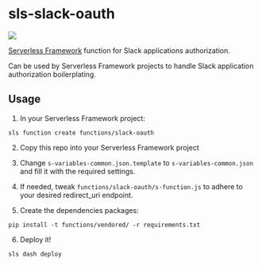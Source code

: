 # sls-slack-oauth
[![](https://travis-ci.org/bennybauer/sls-slack-oauth.svg?branch=master)](https://travis-ci.org/bennybauer/sls-slack-oauth)

[Serverless Framework](https://github.com/serverless/serverless) function for Slack applications authorization.

Can be used by Serverless Framework projects to handle Slack application authorization boilerplating.

## Usage
1. In your Serverless Framework project:

```
sls function create functions/slack-oauth
```
        
2. Copy this repo into your Serverless Framework project

3. Change `s-variables-common.json.template` to `s-variables-common.json` and fill it with the required settings.

4. If needed, tweak `functions/slack-oauth/s-function.js` to adhere to your desired redirect_uri endpoint.

5. Create the dependencies packages:

```
pip install -t functions/vendored/ -r requirements.txt
```

6. Deploy it!

```
sls dash deploy
```
